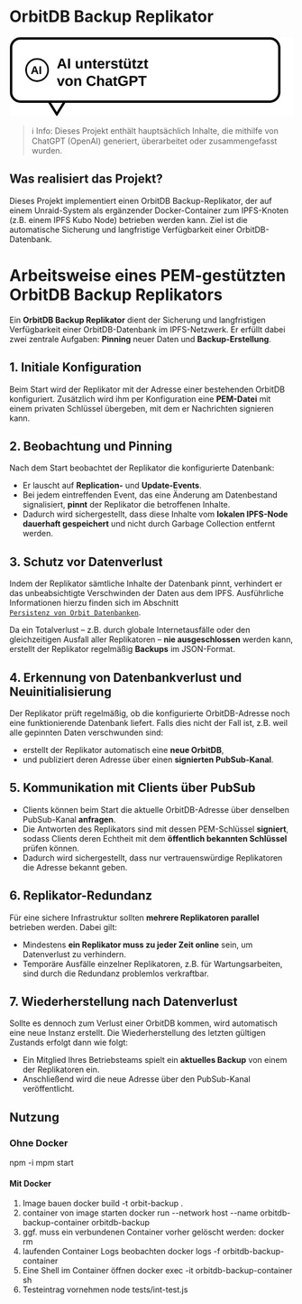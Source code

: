 # OrbitDB Backup Replikator

![AI unterstützt von ChatGPT](src/docs/markdown/images/callout_ai_unterstuetzt_von_chatgpt.svg)

> ℹ️ Info: Dieses Projekt enthält hauptsächlich Inhalte, die mithilfe von ChatGPT (OpenAI) generiert, überarbeitet oder zusammengefasst wurden.


## Was realisiert das Projekt?
Dieses Projekt implementiert einen OrbitDB Backup-Replikator, der auf einem Unraid-System als ergänzender Docker-Container zum IPFS-Knoten (z.B. einem IPFS Kubo Node) betrieben werden kann. Ziel ist die automatische Sicherung und langfristige Verfügbarkeit einer OrbitDB-Datenbank.

# Arbeitsweise eines PEM-gestützten OrbitDB Backup Replikators

Ein **OrbitDB Backup Replikator** dient der Sicherung und langfristigen Verfügbarkeit einer OrbitDB-Datenbank im IPFS-Netzwerk. Er erfüllt dabei zwei zentrale Aufgaben: **Pinning** neuer Daten und **Backup-Erstellung**.

## 1. Initiale Konfiguration

Beim Start wird der Replikator mit der Adresse einer bestehenden OrbitDB konfiguriert. Zusätzlich wird ihm per Konfiguration eine **PEM-Datei** mit einem privaten Schlüssel übergeben, mit dem er Nachrichten signieren kann.

## 2. Beobachtung und Pinning

Nach dem Start beobachtet der Replikator die konfigurierte Datenbank:

- Er lauscht auf **Replication-** und **Update-Events**.
- Bei jedem eintreffenden Event, das eine Änderung am Datenbestand signalisiert, **pinnt** der Replikator die betroffenen Inhalte.
- Dadurch wird sichergestellt, dass diese Inhalte vom **lokalen IPFS-Node dauerhaft gespeichert**  und nicht durch Garbage Collection entfernt werden.

## 3. Schutz vor Datenverlust

Indem der Replikator sämtliche Inhalte der Datenbank pinnt, verhindert er das unbeabsichtigte Verschwinden der Daten aus dem IPFS. Ausführliche Informationen hierzu finden sich im Abschnitt  
[`Persistenz von Orbit Datenbanken`](src/docs/markdown/PersistenzVonOrbitDatenbanken.md).

Da ein Totalverlust – z.B. durch globale Internetausfälle oder den gleichzeitigen Ausfall aller Replikatoren – **nie ausgeschlossen** werden kann, erstellt der Replikator regelmäßig **Backups** im JSON-Format.

## 4. Erkennung von Datenbankverlust und Neuinitialisierung

Der Replikator prüft regelmäßig, ob die konfigurierte OrbitDB-Adresse noch eine funktionierende Datenbank liefert. Falls dies nicht der Fall ist, z.B. weil alle gepinnten Daten verschwunden sind:

- erstellt der Replikator automatisch eine **neue OrbitDB**,
- und publiziert deren Adresse über einen **signierten PubSub-Kanal**.

## 5. Kommunikation mit Clients über PubSub

- Clients können beim Start die aktuelle OrbitDB-Adresse über denselben PubSub-Kanal **anfragen**.
- Die Antworten des Replikators sind mit dessen PEM-Schlüssel **signiert**, sodass Clients deren Echtheit mit dem **öffentlich bekannten Schlüssel** prüfen können.
- Dadurch wird sichergestellt, dass nur vertrauenswürdige Replikatoren die Adresse bekannt geben.

## 6. Replikator-Redundanz

Für eine sichere Infrastruktur sollten **mehrere Replikatoren parallel** betrieben werden. Dabei gilt:

- Mindestens **ein Replikator muss zu jeder Zeit online** sein, um Datenverlust zu verhindern.
- Temporäre Ausfälle einzelner Replikatoren, z.B. für Wartungsarbeiten, sind durch die Redundanz problemlos verkraftbar.

## 7. Wiederherstellung nach Datenverlust

Sollte es dennoch zum Verlust einer OrbitDB kommen, wird automatisch eine neue Instanz erstellt. Die Wiederherstellung des letzten gültigen Zustands erfolgt dann wie folgt:

- Ein Mitglied Ihres Betriebsteams spielt ein **aktuelles Backup** von einem der Replikatoren ein.
- Anschließend wird die neue Adresse über den PubSub-Kanal veröffentlicht.



## Nutzung

### Ohne Docker

npm -i
mpm start

#### Mit Docker

1. Image bauen
docker build -t orbit-backup .
2. container von image starten 
docker run --network host --name orbitdb-backup-container orbitdb-backup
3. ggf. muss ein verbundenen Container vorher gelöscht werden:
docker rm <hash>
4. laufenden Container Logs beobachten
docker logs -f orbitdb-backup-container
6. Eine Shell im Container öffnen
docker exec -it orbitdb-backup-container sh
5. Testeintrag vornehmen
node tests/int-test.js

